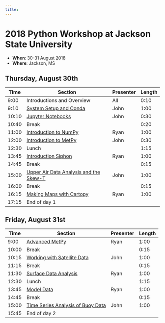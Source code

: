```yaml
---
title:
---
```

# 2018 Python Workshop at Jackson State University

- **When**: 30-31 August 2018
- **Where**: Jackson, MS

## Thursday, August 30th

|  Time | Section                                      | Presenter   | Length |
|-------|----------------------------------------------|-------------|--------|
|  9:00 | Introductions and Overview                   | All         |  0:10  |
|  9:10 | [System Setup and Conda](https://github.com/Unidata/unidata-python-workshop/blob/master/presentations/10_Minutes_to_Conda.pdf)                       | John        |  1:00  |
| 10:10 | [Jupyter Notebooks](https://github.com/Unidata/unidata-python-workshop/blob/master/notebooks/Jupyter_Notebooks/Jupyter%20Notebooks%20Introduction.ipynb)                            | John        |  0:30  |
| 10:40 | Break                                        |             |  0:20  |
| 11:00 | [Introduction to NumPy](https://github.com/Unidata/unidata-python-workshop/blob/master/notebooks/NumPy/Numpy%20Basics.ipynb)                        | Ryan        |  1:00  |
| 12:00 | [Introduction to MetPy](https://github.com/Unidata/unidata-python-workshop/blob/master/notebooks/Metpy_Introduction/Introduction%20to%20MetPy.ipynb)                        | John        |  0:30  |
| 12:30 | Lunch                                        |             |  1:15  |
| 13:45 | [Introduction Siphon](https://github.com/Unidata/unidata-python-workshop/blob/master/notebooks/Siphon/Siphon%20Overview.ipynb)                          | Ryan        |  1:00  |
| 14:45 | Break                                        |             |  0:15  |
| 15:00 | [Upper Air Data Analysis and the Skew-T](https://github.com/Unidata/unidata-python-workshop/tree/master/notebooks/Skew_T)       | John         |  1:00  |
| 16:00 | Break                                        |             |  0:15  |
| 16:15 | [Making Maps with Cartopy](https://github.com/Unidata/unidata-python-workshop/blob/master/notebooks/CartoPy/CartoPy.ipynb)                     | Ryan        |  1:00  |
| 17:15 | End of day 1                                 |             |        |

## Friday, August 31st

|  Time | Section                                      | Presenter   | Length |
|-------|----------------------------------------------|-------------|--------|
|  9:00 | [Advanced MetPy](https://github.com/Unidata/unidata-python-workshop/blob/master/notebooks/MetPy_Advanced/Isentropic%20Analysis.ipynb)                               | Ryan        |  1:00  |
| 10:00 | Break                                        |             |  0:15  |
| 10:15 | [Working with Satellite Data](https://github.com/Unidata/unidata-python-workshop/blob/master/notebooks/Satellite_Data/Working%20with%20Satellite%20Data.ipynb)                  | John        |  1:00  |
| 11:15 | Break                                        |             |  0:15  |
| 11:30 | [Surface Data Analysis](https://github.com/Unidata/unidata-python-workshop/blob/master/notebooks/Surface_Data/Surface%20Data%20with%20Siphon%20and%20MetPy.ipynb)                        | Ryan        |  1:00  |
| 12:30 | Lunch                                        |             |  1:15  |  
| 13:45 | [Model Data](https://github.com/Unidata/unidata-python-workshop/blob/master/notebooks/Model_Output/Downloading%20model%20fields%20with%20NCSS.ipynb)                                   | Ryan        |  1:00  |
| 14:45 | Break                                        |             |  0:15  |
| 15:00 | [Time Series Analysis of Buoy Data](https://github.com/Unidata/unidata-python-workshop/blob/master/notebooks/Time_Series/Basic%20Time%20Series%20Plotting.ipynb)            | John      |  1:00  |
| 15:45 | End of day 2                                 |             |        |
